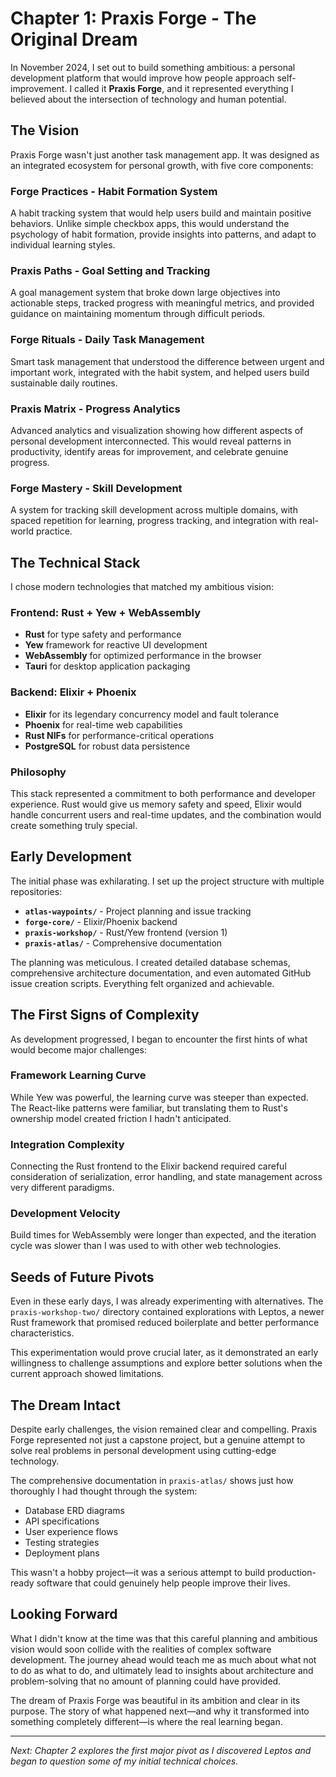 # Chapter 1: Praxis Forge - The Original Dream

In November 2024, I set out to build something ambitious: a personal development platform that would improve how people approach self-improvement. I called it **Praxis Forge**, and it represented everything I believed about the intersection of technology and human potential.

## The Vision

Praxis Forge wasn't just another task management app. It was designed as an integrated ecosystem for personal growth, with five core components:

### Forge Practices - Habit Formation System

A habit tracking system that would help users build and maintain positive behaviors. Unlike simple checkbox apps, this would understand the psychology of habit formation, provide insights into patterns, and adapt to individual learning styles.

### Praxis Paths - Goal Setting and Tracking

A goal management system that broke down large objectives into actionable steps, tracked progress with meaningful metrics, and provided guidance on maintaining momentum through difficult periods.

### Forge Rituals - Daily Task Management

Smart task management that understood the difference between urgent and important work, integrated with the habit system, and helped users build sustainable daily routines.

### Praxis Matrix - Progress Analytics

Advanced analytics and visualization showing how different aspects of personal development interconnected. This would reveal patterns in productivity, identify areas for improvement, and celebrate genuine progress.

### Forge Mastery - Skill Development

A system for tracking skill development across multiple domains, with spaced repetition for learning, progress tracking, and integration with real-world practice.

## The Technical Stack

I chose modern technologies that matched my ambitious vision:

### Frontend: Rust + Yew + WebAssembly

- **Rust** for type safety and performance
- **Yew** framework for reactive UI development
- **WebAssembly** for optimized performance in the browser
- **Tauri** for desktop application packaging

### Backend: Elixir + Phoenix

- **Elixir** for its legendary concurrency model and fault tolerance
- **Phoenix** for real-time web capabilities
- **Rust NIFs** for performance-critical operations
- **PostgreSQL** for robust data persistence

### Philosophy

This stack represented a commitment to both performance and developer experience. Rust would give us memory safety and speed, Elixir would handle concurrent users and real-time updates, and the combination would create something truly special.

## Early Development

The initial phase was exhilarating. I set up the project structure with multiple repositories:

- **`atlas-waypoints/`** - Project planning and issue tracking
- **`forge-core/`** - Elixir/Phoenix backend
- **`praxis-workshop/`** - Rust/Yew frontend (version 1)
- **`praxis-atlas/`** - Comprehensive documentation

The planning was meticulous. I created detailed database schemas, comprehensive architecture documentation, and even automated GitHub issue creation scripts. Everything felt organized and achievable.

## The First Signs of Complexity

As development progressed, I began to encounter the first hints of what would become major challenges:

### Framework Learning Curve

While Yew was powerful, the learning curve was steeper than expected. The React-like patterns were familiar, but translating them to Rust's ownership model created friction I hadn't anticipated.

### Integration Complexity

Connecting the Rust frontend to the Elixir backend required careful consideration of serialization, error handling, and state management across very different paradigms.

### Development Velocity

Build times for WebAssembly were longer than expected, and the iteration cycle was slower than I was used to with other web technologies.

## Seeds of Future Pivots

Even in these early days, I was already experimenting with alternatives. The `praxis-workshop-two/` directory contained explorations with Leptos, a newer Rust framework that promised reduced boilerplate and better performance characteristics.

This experimentation would prove crucial later, as it demonstrated an early willingness to challenge assumptions and explore better solutions when the current approach showed limitations.

## The Dream Intact

Despite early challenges, the vision remained clear and compelling. Praxis Forge represented not just a capstone project, but a genuine attempt to solve real problems in personal development using cutting-edge technology.

The comprehensive documentation in `praxis-atlas/` shows just how thoroughly I had thought through the system:

- Database ERD diagrams
- API specifications
- User experience flows
- Testing strategies
- Deployment plans

This wasn't a hobby project—it was a serious attempt to build production-ready software that could genuinely help people improve their lives.

## Looking Forward

What I didn't know at the time was that this careful planning and ambitious vision would soon collide with the realities of complex software development. The journey ahead would teach me as much about what not to do as what to do, and ultimately lead to insights about architecture and problem-solving that no amount of planning could have provided.

The dream of Praxis Forge was beautiful in its ambition and clear in its purpose. The story of what happened next—and why it transformed into something completely different—is where the real learning began.

---

_Next: Chapter 2 explores the first major pivot as I discovered Leptos and began to question some of my initial technical choices._
